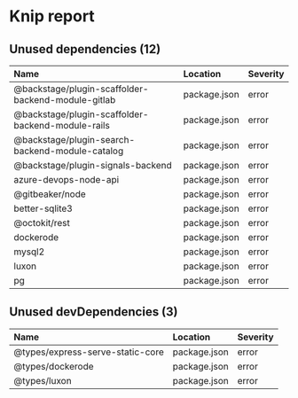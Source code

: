 # Knip report

## Unused dependencies (12)

| Name                                               | Location     | Severity |
| :------------------------------------------------- | :----------- | :------- |
| @backstage/plugin-scaffolder-backend-module-gitlab | package.json | error    |
| @backstage/plugin-scaffolder-backend-module-rails  | package.json | error    |
| @backstage/plugin-search-backend-module-catalog    | package.json | error    |
| @backstage/plugin-signals-backend                  | package.json | error    |
| azure-devops-node-api                              | package.json | error    |
| @gitbeaker/node                                    | package.json | error    |
| better-sqlite3                                     | package.json | error    |
| @octokit/rest                                      | package.json | error    |
| dockerode                                          | package.json | error    |
| mysql2                                             | package.json | error    |
| luxon                                              | package.json | error    |
| pg                                                 | package.json | error    |

## Unused devDependencies (3)

| Name                             | Location     | Severity |
| :------------------------------- | :----------- | :------- |
| @types/express-serve-static-core | package.json | error    |
| @types/dockerode                 | package.json | error    |
| @types/luxon                     | package.json | error    |

